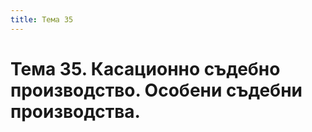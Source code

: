 ```yaml
---
title: Тема 35
---
```


# **Тема 35. Касационно съдебно производство. Особени съдебни производства.**

